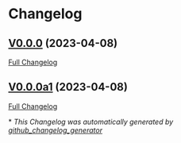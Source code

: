 # Changelog

## [V0.0.0](https://github.com/OpenVoiceOS/mycroft-classic-listener/tree/V0.0.0) (2023-04-08)

[Full Changelog](https://github.com/OpenVoiceOS/mycroft-classic-listener/compare/V0.0.0a1...V0.0.0)

## [V0.0.0a1](https://github.com/OpenVoiceOS/mycroft-classic-listener/tree/V0.0.0a1) (2023-04-08)

[Full Changelog](https://github.com/OpenVoiceOS/mycroft-classic-listener/compare/fdd49a95e3ab639726c83e83215c79f889975319...V0.0.0a1)



\* *This Changelog was automatically generated by [github_changelog_generator](https://github.com/github-changelog-generator/github-changelog-generator)*
